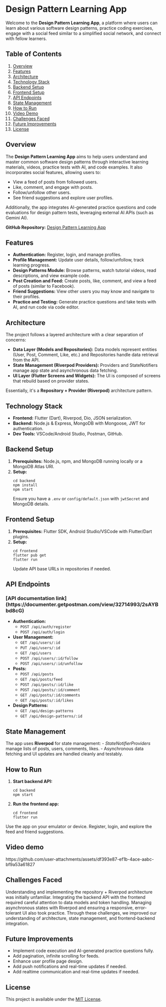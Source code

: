 
<h1>Design Pattern Learning App</h1>



<p>Welcome to the <strong>Design Pattern Learning App</strong>, a platform where users can learn about various software design patterns, practice coding exercises, engage with a social feed similar to a simplified social network, and connect with fellow learners.</p>

<h2>Table of Contents</h2>
<ol>
  <li><a href="#overview">Overview</a></li>
  <li><a href="#features">Features</a></li>
  <li><a href="#architecture">Architecture</a></li>
  <li><a href="#technology-stack">Technology Stack</a></li>
  <li><a href="#backend-setup">Backend Setup</a></li>
  <li><a href="#frontend-setup">Frontend Setup</a></li>
  <li><a href="#api-endpoints">API Endpoints</a></li>
  <li><a href="#state-management">State Management</a></li>
  <li><a href="#how-to-run">How to Run</a></li>
  <li><a href="#screenshots">Video Demo</a></li>
  <li><a href="#challenges-faced">Challenges Faced</a></li>
  <li><a href="#future-improvements">Future Improvements</a></li>
  <li><a href="#license">License</a></li>
</ol>

<h2 id="overview">Overview</h2>
<p>The <strong>Design Pattern Learning App</strong> aims to help users understand and master common software design patterns through interactive learning materials, videos, practice tests with AI, and code examples. It also incorporates social features, allowing users to:</p>
<ul>
  <li>View a feed of posts from followed users.</li>
  <li>Like, comment, and engage with posts.</li>
  <li>Follow/unfollow other users.</li>
  <li>See friend suggestions and explore user profiles.</li>
</ul>

<p>Additionally, the app integrates AI-generated practice questions and code evaluations for design pattern tests, leveraging external AI APIs (such as Gemini AI).</p>

<p><strong>GitHub Repository:</strong> <a href="https://github.com/Farzine/Design-Pattern-Learning-Appp">Design Pattern Learning App</a></p>

<h2 id="features">Features</h2>
<ul>
  <li><strong>Authentication:</strong> Register, login, and manage profiles.</li>
  <li><strong>Profile Management:</strong> Update user details, follow/unfollow, track learning progress.</li>
  <li><strong>Design Patterns Module:</strong> Browse patterns, watch tutorial videos, read descriptions, and view example code.</li>
  <li><strong>Post Creation and Feed:</strong> Create posts, like, comment, and view a feed of posts (similar to Facebook).</li>
  <li><strong>Friend Suggestions:</strong> View other users you may know and navigate to their profiles.</li>
  <li><strong>Practice and Testing:</strong> Generate practice questions and take tests with AI, and  run code via code editor.</li>
</ul>

<h2 id="architecture">Architecture</h2>
<p>The project follows a layered architecture with a clear separation of concerns:</p>
<ul>
  <li><strong>Data Layer (Models and Repositories):</strong> Data models represent entities (User, Post, Comment, Like, etc.) and Repositories handle data retrieval from the API.</li>
  <li><strong>State Management (Riverpod Providers):</strong> Providers and StateNotifiers manage app state and asynchronous data fetching.</li>
  <li><strong>UI Layer (Flutter Screens and Widgets):</strong> The UI is composed of screens that rebuild based on provider states.</li>
</ul>

<p>Essentially, it's a <strong>Repository + Provider (Riverpod)</strong> architecture pattern.</p>

<h2 id="technology-stack">Technology Stack</h2>
<ul>
  <li><strong>Frontend:</strong> Flutter (Dart), Riverpod, Dio, JSON serialization.</li>
  <li><strong>Backend:</strong> Node.js &amp; Express, MongoDB with Mongoose, JWT for authentication.</li>
  <li><strong>Dev Tools:</strong> VSCode/Android Studio, Postman, GitHub.</li>
</ul>

<h2 id="backend-setup">Backend Setup</h2>
<ol>
  <li><strong>Prerequisites:</strong> Node.js, npm, and MongoDB running locally or a MongoDB Atlas URI.</li>
  <li><strong>Setup:</strong><br>
    <pre><code>cd backend
npm install
npm start
</code></pre>
    Ensure you have a <code>.env</code> or <code>config/default.json</code> with <code>jwtSecret</code> and MongoDB details.
  </li>
</ol>

<h2 id="frontend-setup">Frontend Setup</h2>
<ol>
  <li><strong>Prerequisites:</strong> Flutter SDK, Android Studio/VSCode with Flutter/Dart plugins.</li>
  <li><strong>Setup:</strong><br>
    <pre><code>cd frontend
flutter pub get
flutter run
</code></pre>
    Update API base URLs in repositories if needed.
  </li>
</ol>

<h2 id="api-endpoints">API Endpoints</h2>
<h3 id="api-endpoints" >[API documentation link](https://documenter.getpostman.com/view/32714993/2sAYBbd8cG)</h3>
<ul>
  <li><strong>Authentication:</strong>
    <ul>
      <li><code>POST /api/auth/register</code></li>
      <li><code>POST /api/auth/login</code></li>
    </ul>
  </li>
  <li><strong>User Management:</strong>
    <ul>
      <li><code>GET /api/users/:id</code></li>
      <li><code>PUT /api/users/:id</code></li>
      <li><code>GET /api/users</code></li>
      <li><code>POST /api/users/:id/follow</code></li>
      <li><code>POST /api/users/:id/unfollow</code></li>
    </ul>
  </li>
  <li><strong>Posts:</strong>
    <ul>
      <li><code>POST /api/posts</code></li>
      <li><code>GET /api/posts/feed</code></li>
      <li><code>POST /api/posts/:id/like</code></li>
      <li><code>POST /api/posts/:id/comment</code></li>
      <li><code>GET /api/posts/:id/comments</code></li>
      <li><code>GET /api/posts/:id/likes</code></li>
    </ul>
  </li>
  <li><strong>Design Patterns:</strong>
    <ul>
      <li><code>GET /api/design-patterns</code></li>
      <li><code>GET /api/design-patterns/:id</code></li>
    </ul>
  </li>
</ul>

<h2 id="state-management">State Management</h2>
<p>The app uses <strong>Riverpod</strong> for state management:
- <em>StateNotifierProviders</em> manage lists of posts, users, comments, likes.
- Asynchronous data fetching and UI updates are handled cleanly and testably.</p>

<h2 id="how-to-run">How to Run</h2>
<ol>
  <li><strong>Start backend API:</strong><br>
    <pre><code>cd backend
npm start
</code></pre>
  </li>
  <li><strong>Run the frontend app:</strong><br>
    <pre><code>cd frontend
flutter run
</code></pre>
  </li>
</ol>

<p>Use the app on your emulator or device. Register, login, and explore the feed and friend suggestions.</p>

<h2 id="screenshots">Video demo</h2>
<p>https://github.com/user-attachments/assets/df393e87-ef1b-4ace-aabc-bf9a53a61827</p>

<h2 id="challenges-faced">Challenges Faced</h2>
<p>Understanding and implementing the repository + Riverpod architecture was initially unfamiliar. Integrating the backend API with the frontend required careful attention to data models and token handling. Managing asynchronous states with Riverpod and ensuring a responsive, error-tolerant UI also took practice. Through these challenges, we improved our understanding of architecture, state management, and frontend-backend integration.</p>

<h2 id="future-improvements">Future Improvements</h2>
<ul>
  <li>Implement code execution and AI-generated practice questions fully.</li>
  <li>Add pagination, infinite scrolling for feeds.</li>
  <li>Enhance user profile page design.</li>
  <li>Add push notifications and real-time updates if needed.</li>
  <li>Add realtime communication and real-time updates if needed.</li>
</ul>

<h2 id="license">License</h2>
<p>This project is available under the <a href="LICENSE">MIT License</a>.</p>

</body>
</html>
